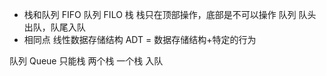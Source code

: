 - 栈和队列
    FIFO 队列
    FILO 栈
    栈只在顶部操作，底部是不可以操作
    队列 队头出队，队尾入队
- 相同点
    线性数据存储结构  ADT = 数据存储结构+特定的行为

队列  Queue
    只能栈 两个栈 
    一个栈 入队 